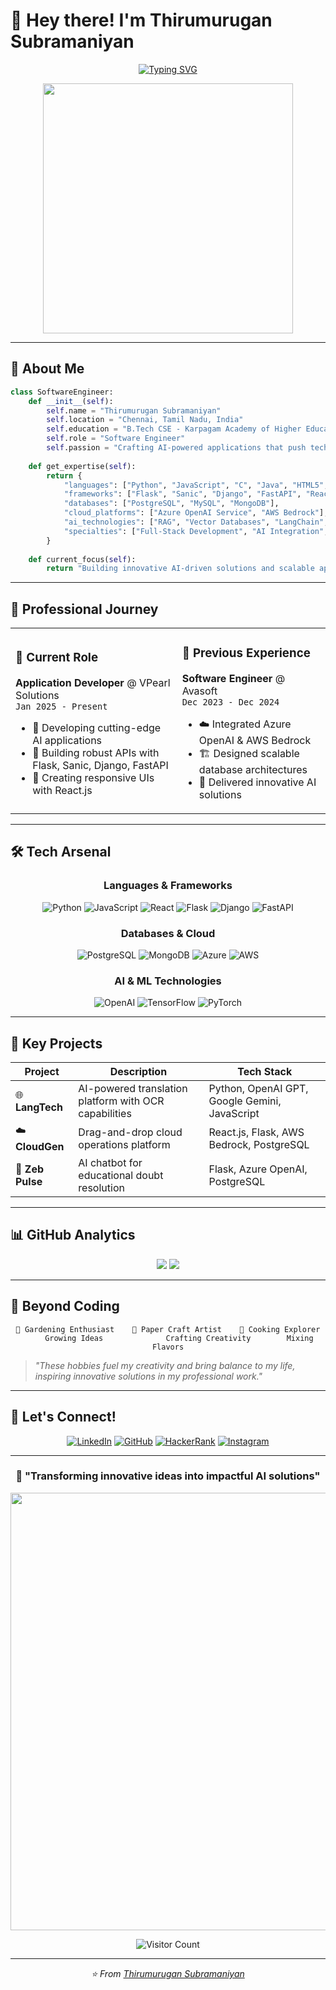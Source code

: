 # 👋 Hey there! I'm Thirumurugan Subramaniyan

<div align="center">
  
  [![Typing SVG](https://readme-typing-svg.herokuapp.com?font=Fira+Code&weight=600&size=28&pause=1000&color=00D8FF&center=true&vCenter=true&width=800&lines=Software+Engineer+%7C+AI+Enthusiast;Full+Stack+Developer;Cloud+Solutions+Architect;Building+Next-Gen+AI+Applications)](https://git.io/typing-svg)
  
  <img src="https://user-images.githubusercontent.com/74038190/225813708-98b745f2-7d22-48cf-9150-083f1b00d6c9.gif" width="400">
  
</div>

---

## 🚀 About Me

```python
class SoftwareEngineer:
    def __init__(self):
        self.name = "Thirumurugan Subramaniyan"
        self.location = "Chennai, Tamil Nadu, India"
        self.education = "B.Tech CSE - Karpagam Academy of Higher Education"
        self.role = "Software Engineer"
        self.passion = "Crafting AI-powered applications that push technological boundaries"
        
    def get_expertise(self):
        return {
            "languages": ["Python", "JavaScript", "C", "Java", "HTML5", "CSS"],
            "frameworks": ["Flask", "Sanic", "Django", "FastAPI", "React"],
            "databases": ["PostgreSQL", "MySQL", "MongoDB"],
            "cloud_platforms": ["Azure OpenAI Service", "AWS Bedrock"],
            "ai_technologies": ["RAG", "Vector Databases", "LangChain", "OpenAI GPT"],
            "specialties": ["Full-Stack Development", "AI Integration", "API Design"]
        }
        
    def current_focus(self):
        return "Building innovative AI-driven solutions and scalable applications"
```

---

## 💼 Professional Journey

<table>
<tr>
<td>

### 🏢 Current Role
**Application Developer** @ VPearl Solutions  
`Jan 2025 - Present`
- 🤖 Developing cutting-edge AI applications
- 🔧 Building robust APIs with Flask, Sanic, Django, FastAPI
- 🎨 Creating responsive UIs with React.js

</td>
<td>

### 🏢 Previous Experience
**Software Engineer** @ Avasoft  
`Dec 2023 - Dec 2024`
- ☁️ Integrated Azure OpenAI & AWS Bedrock
- 🏗️ Designed scalable database architectures
- 🚀 Delivered innovative AI solutions

</td>
</tr>
</table>

---

## 🛠️ Tech Arsenal

<div align="center">

### Languages & Frameworks
![Python](https://img.shields.io/badge/Python-3776AB?style=for-the-badge&logo=python&logoColor=white)
![JavaScript](https://img.shields.io/badge/JavaScript-F7DF1E?style=for-the-badge&logo=javascript&logoColor=black)
![React](https://img.shields.io/badge/React-20232A?style=for-the-badge&logo=react&logoColor=61DAFB)
![Flask](https://img.shields.io/badge/Flask-000000?style=for-the-badge&logo=flask&logoColor=white)
![Django](https://img.shields.io/badge/Django-092E20?style=for-the-badge&logo=django&logoColor=white)
![FastAPI](https://img.shields.io/badge/FastAPI-005571?style=for-the-badge&logo=fastapi)

### Databases & Cloud
![PostgreSQL](https://img.shields.io/badge/PostgreSQL-316192?style=for-the-badge&logo=postgresql&logoColor=white)
![MongoDB](https://img.shields.io/badge/MongoDB-4EA94B?style=for-the-badge&logo=mongodb&logoColor=white)
![Azure](https://img.shields.io/badge/Azure-0089D0?style=for-the-badge&logo=microsoft-azure&logoColor=white)
![AWS](https://img.shields.io/badge/AWS-232F3E?style=for-the-badge&logo=amazon-aws&logoColor=white)

### AI & ML Technologies
![OpenAI](https://img.shields.io/badge/OpenAI-412991?style=for-the-badge&logo=openai&logoColor=white)
![TensorFlow](https://img.shields.io/badge/TensorFlow-FF6F00?style=for-the-badge&logo=tensorflow&logoColor=white)
![PyTorch](https://img.shields.io/badge/PyTorch-EE4C2C?style=for-the-badge&logo=pytorch&logoColor=white)

</div>

---

## 🎯 Key Projects

<div align="center">

| Project | Description | Tech Stack |
|---------|-------------|------------|
| 🌐 **LangTech** | AI-powered translation platform with OCR capabilities | Python, OpenAI GPT, Google Gemini, JavaScript |
| ☁️ **CloudGen** | Drag-and-drop cloud operations platform | React.js, Flask, AWS Bedrock, PostgreSQL |
| 🤖 **Zeb Pulse** | AI chatbot for educational doubt resolution | Flask, Azure OpenAI, PostgreSQL |

</div>

---

## 📊 GitHub Analytics

<div align="center">
  
  <picture>
    <source 
      srcset="https://github-readme-stats.vercel.app/api?username=thirumurugan2001&show_icons=true&theme=dark"
      media="(prefers-color-scheme: dark)"
    />
    <source
      srcset="https://github-readme-stats.vercel.app/api?username=thirumurugan2001&show_icons=true"
      media="(prefers-color-scheme: light), (prefers-color-scheme: no-preference)"
    />
    <img src="https://github-readme-stats.vercel.app/api?username=thirumurugan2001&show_icons=true" />
  </picture>
  
  <picture>
    <source 
      srcset="https://github-readme-streak-stats.herokuapp.com?user=thirumurugan2001&theme=dark"
      media="(prefers-color-scheme: dark)"
    />
    <source
      srcset="https://github-readme-streak-stats.herokuapp.com?user=thirumurugan2001"
      media="(prefers-color-scheme: light), (prefers-color-scheme: no-preference)"
    />
    <img src="https://github-readme-streak-stats.herokuapp.com?user=thirumurugan2001" />
  </picture>

</div>

---

## 🌟 Beyond Coding

<div align="center">

```ascii
🌱 Gardening Enthusiast    📜 Paper Craft Artist    🍳 Cooking Explorer
     Growing Ideas              Crafting Creativity        Mixing Flavors
```

</div>

> *"These hobbies fuel my creativity and bring balance to my life, inspiring innovative solutions in my professional work."*

---

## 🤝 Let's Connect!

<div align="center">

[![LinkedIn](https://img.shields.io/badge/LinkedIn-0077B5?style=for-the-badge&logo=linkedin&logoColor=white)](https://www.linkedin.com/in/thirumurugan-subramaniyan-a62351212/)
[![GitHub](https://img.shields.io/badge/GitHub-100000?style=for-the-badge&logo=github&logoColor=white)](https://github.com/thirumurugan2001)
[![HackerRank](https://img.shields.io/badge/HackerRank-2EC866?style=for-the-badge&logo=hackerrank&logoColor=white)](https://www.hackerrank.com/profile/thirusubramaniy1)
[![Instagram](https://img.shields.io/badge/Instagram-E4405F?style=for-the-badge&logo=instagram&logoColor=white)](https://www.instagram.com/thirumurugan_subramaniyan/)

</div>

---

<div align="center">
  
  ### 💭 "Transforming innovative ideas into impactful AI solutions"
  
  <img src="https://user-images.githubusercontent.com/74038190/212284100-561aa473-3905-4a80-b561-0d28506553ee.gif" width="700">
  
  ![Visitor Count](https://profile-counter.glitch.me/thirumurugan2001/count.svg)
  
</div>

---

<div align="center">
  <i>⭐️ From <a href="https://github.com/thirumurugan2001">Thirumurugan Subramaniyan</a></i>
</div>
